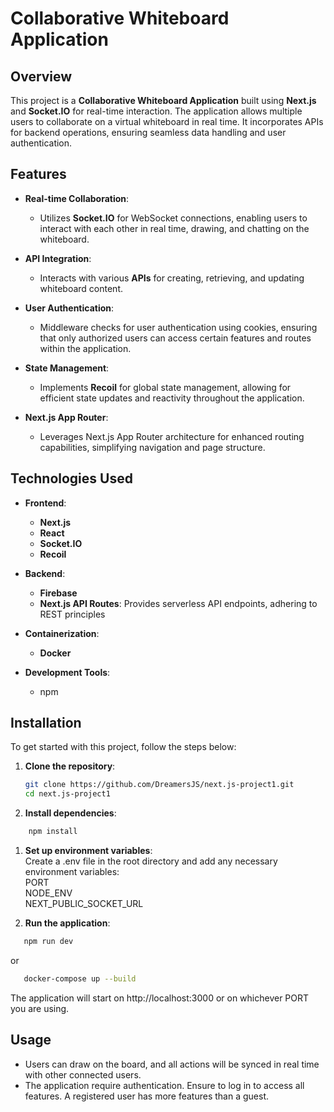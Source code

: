 # Collaborative Whiteboard Application

## Overview

This project is a **Collaborative Whiteboard Application** built using **Next.js** and **Socket.IO** for real-time interaction. The application allows multiple users to collaborate on a virtual whiteboard in real time. It incorporates APIs for backend operations, ensuring seamless data handling and user authentication.

## Features

- **Real-time Collaboration**: 
  - Utilizes **Socket.IO** for WebSocket connections, enabling users to interact with each other in real time, drawing, and chatting on the whiteboard.

- **API Integration**: 
  - Interacts with various **APIs** for creating, retrieving, and updating whiteboard content. 

- **User Authentication**:
  - Middleware checks for user authentication using cookies, ensuring that only authorized users can access certain features and routes within the application.

- **State Management**:
  - Implements **Recoil** for global state management, allowing for efficient state updates and reactivity throughout the application.

- **Next.js App Router**:
  - Leverages Next.js App Router architecture for enhanced routing capabilities, simplifying navigation and page structure.


## Technologies Used

- **Frontend**: 
  - **Next.js** 
  - **React**
  - **Socket.IO** 
  - **Recoil**

- **Backend**: 
  - **Firebase** 
  - **Next.js API Routes**: Provides serverless API endpoints, adhering to REST principles

- **Containerization**: 
  - **Docker**

- **Development Tools**:
  - npm

## Installation

To get started with this project, follow the steps below:

1. **Clone the repository**:
   ```bash
   git clone https://github.com/DreamersJS/next.js-project1.git
   cd next.js-project1

2. **Install dependencies**:
```bash
    npm install
```

1. **Set up environment variables**:<br/>
    Create a .env file in the root directory and add any necessary environment variables: <br/>
    PORT<br/>
    NODE_ENV<br/>
    NEXT_PUBLIC_SOCKET_URL

2. **Run the application**:<br/>
```bash
   npm run dev
```
   or
```bash
   docker-compose up --build
```
The application will start on http://localhost:3000 or on whichever PORT you are using.

## Usage

- Users can draw on the board, and all actions will be synced in real time with other connected users.
- The application require authentication. Ensure to log in to access all features. A registered user has more features than a guest.